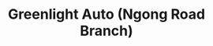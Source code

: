 ---
title: "Greenlight Auto (Ngong Road Branch)"
url: /nairobi/greenlight-auto-ngong-road-branch/
shop: Autoteile
---